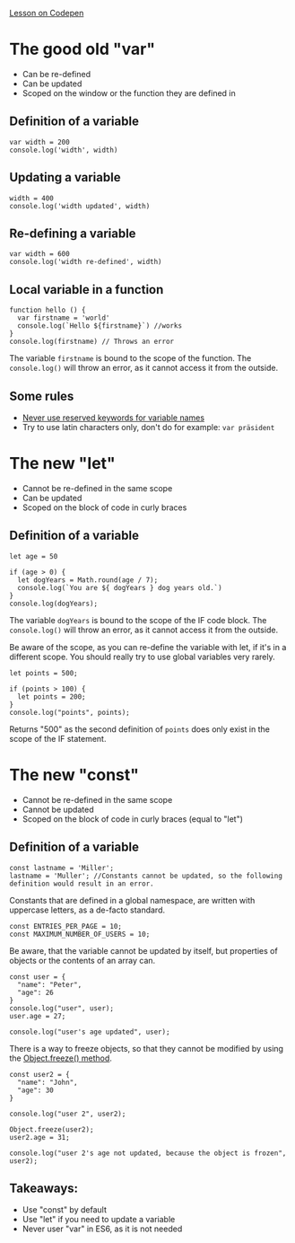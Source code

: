 [Lesson on Codepen](https://codepen.io/noreading/pen/BJPNYq)  

# The good old "var"

- Can be re-defined
- Can be updated
- Scoped on the window or the function they are defined in

## Definition of a variable
```
var width = 200
console.log('width', width)
```

## Updating a variable
```
width = 400
console.log('width updated', width)
```

## Re-defining a variable
```
var width = 600
console.log('width re-defined', width)
```

## Local variable in a function

```
function hello () {
  var firstname = 'world'
  console.log(`Hello ${firstname}`) //works
}
console.log(firstname) // Throws an error
```

The variable `firstname` is bound to the scope of the function. The `console.log()` will throw an error, as it cannot access it from the outside.

## Some rules
- [Never use reserved keywords for variable names](http://mdn.beonex.com/en/JavaScript/Reference/Reserved_Words.html)
- Try to use latin characters only, don't do for example: `var präsident`


# The new "let"

 - Cannot be re-defined in the same scope
 - Can be updated
 - Scoped on the block of code in curly braces

## Definition of a variable
```
let age = 50

if (age > 0) {
  let dogYears = Math.round(age / 7);
  console.log(`You are ${ dogYears } dog years old.`)
}
console.log(dogYears);
```


The variable `dogYears` is bound to the scope of the IF code block. The `console.log()` will throw an error, as it cannot access it from the outside.


Be aware of the scope, as you can re-define the variable with let, if it's in a different scope. You should really try to use global variables very rarely.


```
let points = 500;

if (points > 100) {
  let points = 200;
}
console.log("points", points);
```

Returns "500" as the second definition of `points` does only exist in the scope of the IF statement.


# The new "const"

- Cannot be re-defined in the same scope
- Cannot be updated
- Scoped on the block of code in curly braces (equal to "let")

## Definition of a variable
```
const lastname = 'Miller';
lastname = 'Muller'; //Constants cannot be updated, so the following definition would result in an error.

```

Constants that are defined in a global namespace, are written with uppercase letters, as a de-facto standard.
```
const ENTRIES_PER_PAGE = 10;
const MAXIMUM_NUMBER_OF_USERS = 10;
```

Be aware, that the variable cannot be updated by itself, but
properties of objects or the contents of an array can.

```
const user = {
  "name": "Peter",
  "age": 26
}
console.log("user", user);
user.age = 27;

console.log("user's age updated", user);

```

There is a way to freeze objects, so that they cannot be modified
by using the [Object.freeze() method](https://developer.mozilla.org/en-US/docs/Web/JavaScript/Reference/Global_Objects/Object/freeze).

```
const user2 = {
  "name": "John",
  "age": 30
}

console.log("user 2", user2);

Object.freeze(user2);
user2.age = 31;

console.log("user 2's age not updated, because the object is frozen", user2);
```

## Takeaways:
- Use "const" by default
- Use "let" if you need to update a variable
- Never user "var" in ES6, as it is not needed
